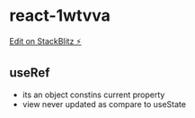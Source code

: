 # react-1wtvva

[Edit on StackBlitz ⚡️](https://stackblitz.com/edit/react-1wtvva)


## useRef
- its an object constins current property
- view never updated as compare to useState